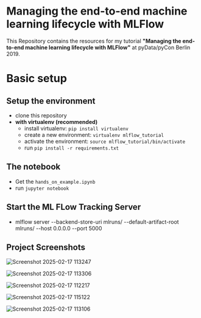 # Managing the end-to-end machine learning lifecycle with MLFlow

This Repository contains the resources for my tutorial **"Managing the end-to-end machine learning lifecycle with MLFlow"** at pyData/pyCon Berlin 2019.

# Basic setup

## Setup the environment
- clone this repository
- **with virtualenv (recommended)**
  - install virtualenv: `pip install virtualenv`
  - create a new environment: `virtualenv mlflow_tutorial`
  - activate the environment: `source mlflow_tutorial/bin/activate`
  - run `pip install -r requirements.txt`
  

## The notebook
- Get the `hands_on_example.ipynb`
- run `jupyter notebook`

## Start the ML FLow Tracking Server
 - mlflow server --backend-store-uri mlruns/ --default-artifact-root mlruns/ --host 0.0.0.0 --port 5000


## Project Screenshots

![Screenshot 2025-02-17 113247](https://github.com/user-attachments/assets/42023c42-f3a6-44c2-9974-6cc313b9ae56)

![Screenshot 2025-02-17 113306](https://github.com/user-attachments/assets/c56fe5f8-3a27-4f3e-920f-5d8c61afdab4)

![Screenshot 2025-02-17 112217](https://github.com/user-attachments/assets/ce9f2893-f603-4020-90c5-c4ea7ebf59cb)

![Screenshot 2025-02-17 115122](https://github.com/user-attachments/assets/70303057-e144-44d5-8b35-b9771842413b)

![Screenshot 2025-02-17 113106](https://github.com/user-attachments/assets/0ebd68eb-69b7-406f-b078-0719d4ae46a7)

